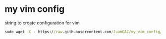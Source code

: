 # my vim config

string to create configuration for vim

```cmd
sudo wget -O - https://raw.githubusercontent.com/JuanDAC/my_vim_config/main/build_config_vim | sudo bash
```
